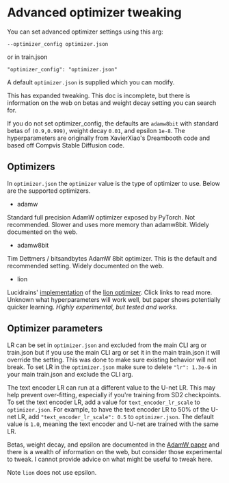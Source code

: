 # Advanced optimizer tweaking

You can set advanced optimizer settings using this arg:

    --optimizer_config optimizer.json

or in train.json 

    "optimizer_config": "optimizer.json"

A default `optimizer.json` is supplied which you can modify.

This has expanded tweaking.  This doc is incomplete, but there is information on the web on betas and weight decay setting you can search for.

If you do not set optimizer_config, the defaults are `adamw8bit` with standard betas of `(0.9,0.999)`, weight decay `0.01`, and epsilon `1e-8`.  The hyperparameters are originally from XavierXiao's Dreambooth code and based off Compvis Stable Diffusion code. 

## Optimizers

In `optimizer.json` the `optimizer` value is the type of optimizer to use. Below are the supported optimizers.

* adamw

Standard full precision AdamW optimizer exposed by PyTorch.  Not recommended.  Slower and uses more memory than adamw8bit.  Widely documented on the web.

* adamw8bit

Tim Dettmers / bitsandbytes AdamW 8bit optimizer.  This is the default and recommended setting.  Widely documented on the web.

* lion

Lucidrains' [implementation](https://github.com/lucidrains/lion-pytorch) of the [lion optimizer](https://arxiv.org/abs/2302.06675).  Click links to read more.  Unknown what hyperparameters will work well, but paper shows potentially quicker learning.  *Highly experimental, but tested and works.*

## Optimizer parameters

LR can be set in `optimizer.json` and excluded from the main CLI arg or train.json but if you use the main CLI arg or set it in the main train.json it will override the setting. This was done to make sure existing behavior will not break.  To set LR in the `optimizer.json` make sure to delete `"lr": 1.3e-6` in your main train.json and exclude the CLI arg.

The text encoder LR can run at a different value to the U-net LR. This may help prevent over-fitting, especially if you're training from SD2 checkpoints. To set the text encoder LR, add a value for `text_encoder_lr_scale` to `optimizer.json`. For example, to have the text encoder LR to 50% of the U-net LR, add `"text_encoder_lr_scale": 0.5` to `optimizer.json`. The default value is `1.0`, meaning the text encoder and U-net are trained with the same LR.

Betas, weight decay, and epsilon are documented in the [AdamW paper](https://arxiv.org/abs/1711.05101) and there is a wealth of information on the web, but consider those experimental to tweak.  I cannot provide advice on what might be useful to tweak here.

Note `lion` does not use epsilon.